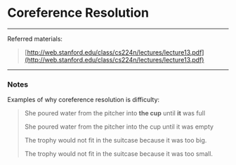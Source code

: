 # Coreference Resolution

---

Referred materials:

> [http://web.stanford.edu/class/cs224n/lectures/lecture13.pdf](http://web.stanford.edu/class/cs224n/lectures/lecture13.pdf)

---

### Notes

Examples of why coreference resolution is difficulty:

> She poured water from the pitcher into **the cup** until **it** was full
>
> She poured water from the pitcher into the cup until it was empty
>
> The trophy would not fit in the suitcase because it was too big.
>
> The trophy would not fit in the suitcase because it was too small.



